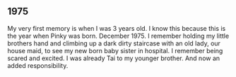 ## 1975
My very first memory is when I was 3 years old. I know this because this is the year when Pinky was born. December 1975. 
I remember holding my little brothers hand and climbing up a dark dirty staircase with an old lady, our house maid, to see my new born baby sister in hospital. 
I remember being scared and excited. I was already Tai to my younger brother. And now an added responsibility. 


